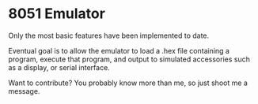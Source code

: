# 8051 Emulator

Only the most basic features have been implemented to date.

Eventual goal is to allow the emulator to load a .hex file containing a program, execute that program, and output to simulated accessories such as a display, or serial interface.

Want to contribute? You probably know more than me, so just shoot me a message.

